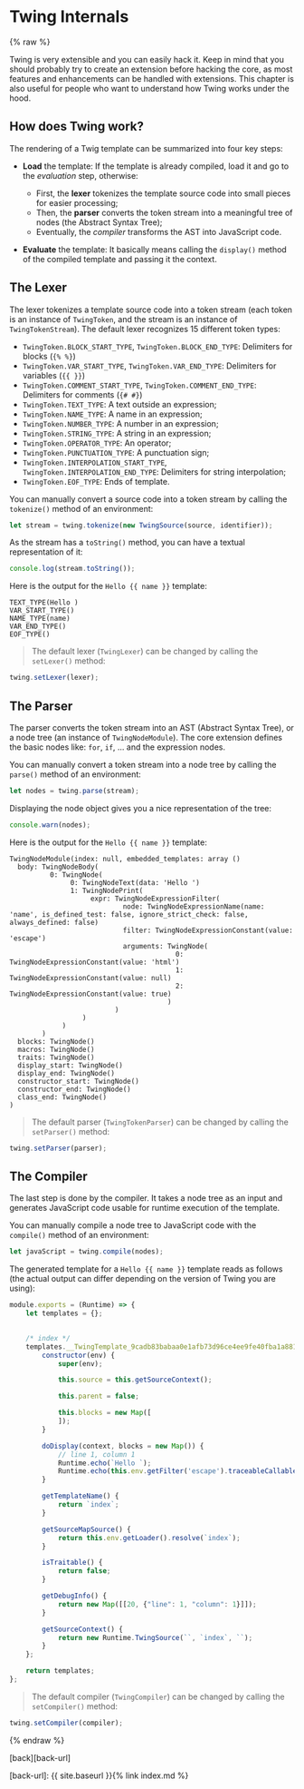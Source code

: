 Twing Internals
===============

{% raw %}

Twing is very extensible and you can easily hack it. Keep in mind that you should probably try to create an extension before hacking the core, as most features and enhancements can be handled with extensions. This chapter is also useful for people who want to understand how Twing works under the hood.

## How does Twing work?

The rendering of a Twig template can be summarized into four key steps:

* **Load** the template: If the template is already compiled, load it and go to the *evaluation* step, otherwise:

  * First, the **lexer** tokenizes the template source code into small pieces for easier processing;
  * Then, the **parser** converts the token stream into a meaningful tree of nodes (the Abstract Syntax Tree);
  * Eventually, the *compiler* transforms the AST into JavaScript code.

* **Evaluate** the template: It basically means calling the ``display()`` method of the compiled template and passing it the context.

## The Lexer

The lexer tokenizes a template source code into a token stream (each token is an instance of `TwingToken`, and the stream is an instance of `TwingTokenStream`). The default lexer recognizes 15 different token types:

* `TwingToken.BLOCK_START_TYPE`, `TwingToken.BLOCK_END_TYPE`: Delimiters for blocks (`{% %}`)
* `TwingToken.VAR_START_TYPE`, `TwingToken.VAR_END_TYPE`: Delimiters for variables (`{{ }}`)
* `TwingToken.COMMENT_START_TYPE`, `TwingToken.COMMENT_END_TYPE`: Delimiters for comments (`{# #}`)
* `TwingToken.TEXT_TYPE`: A text outside an expression;
* `TwingToken.NAME_TYPE`: A name in an expression;
* `TwingToken.NUMBER_TYPE`: A number in an expression;
* `TwingToken.STRING_TYPE`: A string in an expression;
* `TwingToken.OPERATOR_TYPE`: An operator;
* `TwingToken.PUNCTUATION_TYPE`: A punctuation sign;
* `TwingToken.INTERPOLATION_START_TYPE`, `TwingToken.INTERPOLATION_END_TYPE`: Delimiters for string interpolation;
* `TwingToken.EOF_TYPE`: Ends of template.

You can manually convert a source code into a token stream by calling the `tokenize()` method of an environment:

````javascript
let stream = twing.tokenize(new TwingSource(source, identifier));
````

As the stream has a `toString()` method, you can have a textual representation of it:

````javascript
console.log(stream.toString());
````

Here is the output for the `Hello {{ name }}` template:

````
TEXT_TYPE(Hello )
VAR_START_TYPE()
NAME_TYPE(name)
VAR_END_TYPE()
EOF_TYPE()
```` 

> The default lexer (`TwingLexer`) can be changed by calling the `setLexer()` method:

````javascript
twing.setLexer(lexer);
````

## The Parser

The parser converts the token stream into an AST (Abstract Syntax Tree), or a node tree (an instance of `TwingNodeModule`). The core extension defines the basic nodes like: `for`, `if`, ... and the expression nodes.

You can manually convert a token stream into a node tree by calling the `parse()` method of an environment:

````javascript
let nodes = twing.parse(stream);
````

Displaying the node object gives you a nice representation of the tree:

````javascript
console.warn(nodes);
````

Here is the output for the `Hello {{ name }}` template:

````
TwingNodeModule(index: null, embedded_templates: array ()
  body: TwingNodeBody(
          0: TwingNode(
               0: TwingNodeText(data: 'Hello ')
               1: TwingNodePrint(
                    expr: TwingNodeExpressionFilter(
                            node: TwingNodeExpressionName(name: 'name', is_defined_test: false, ignore_strict_check: false, always_defined: false)
                            filter: TwingNodeExpressionConstant(value: 'escape')
                            arguments: TwingNode(
                                         0: TwingNodeExpressionConstant(value: 'html')
                                         1: TwingNodeExpressionConstant(value: null)
                                         2: TwingNodeExpressionConstant(value: true)
                                       )
                          )
                  )
             )
        )
  blocks: TwingNode()
  macros: TwingNode()
  traits: TwingNode()
  display_start: TwingNode()
  display_end: TwingNode()
  constructor_start: TwingNode()
  constructor_end: TwingNode()
  class_end: TwingNode()
)

````

> The default parser (`TwingTokenParser`) can be changed by calling the `setParser()` method:

````javascript
twing.setParser(parser);
````

## The Compiler

The last step is done by the compiler. It takes a node tree as an input and generates JavaScript code usable for runtime execution of the template.

You can manually compile a node tree to JavaScript code with the `compile()` method of an environment:

````javascript
let javaScript = twing.compile(nodes);
````

The generated template for a `Hello {{ name }}` template reads as follows (the actual output can differ depending on the version of Twing you are using):

````javascript
module.exports = (Runtime) => {
    let templates = {};
    

    /* index */
    templates.__TwingTemplate_9cadb83babaa0e1afb73d96ce4ee9fe40fba1a8817aa66bf960846ee4b718781 = class __TwingTemplate_9cadb83babaa0e1afb73d96ce4ee9fe40fba1a8817aa66bf960846ee4b718781 extends Runtime.TwingTemplate {
        constructor(env) {
            super(env);

            this.source = this.getSourceContext();

            this.parent = false;

            this.blocks = new Map([
            ]);
        }

        doDisplay(context, blocks = new Map()) {
            // line 1, column 1
            Runtime.echo(`Hello `);
            Runtime.echo(this.env.getFilter('escape').traceableCallable(1, this.source)(...[this.env, (context.has(`name`) ? context.get(`name`) : null), `html`, null, true]));
        }

        getTemplateName() {
            return `index`;
        }

        getSourceMapSource() {
            return this.env.getLoader().resolve(`index`);
        }

        isTraitable() {
            return false;
        }

        getDebugInfo() {
            return new Map([[20, {"line": 1, "column": 1}]]);
        }

        getSourceContext() {
            return new Runtime.TwingSource(``, `index`, ``);
        }
    };

    return templates;
};
````

> The default compiler (`TwingCompiler`) can be changed by calling the `setCompiler()` method:

````javascript
twing.setCompiler(compiler);
````

{% endraw %}

[back][back-url]

[back-url]: {{ site.baseurl }}{% link index.md %}
